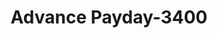 ---
f_zip-code: 93401
f_state-code: CA
title: Advance Payday-3400
f_phone: 805-543-2000
f_city-only: San Luis Obispo
f_address: 75 Foothill Blvd San Luis Obispo
f_location-unique-id: '3400'
slug: advance-payday-3400
updated-on: '2024-05-30T13:46:58.046Z'
created-on: '2024-05-30T13:36:59.803Z'
published-on: '2024-05-30T13:54:32.469Z'
f_city-state: cms/city/san-luis-obispo-ca.md
f_company: cms/company/advance-payday.md
f_state: cms/state/california.md
layout: '[payday-loan].html'
tags: payday-loan
---